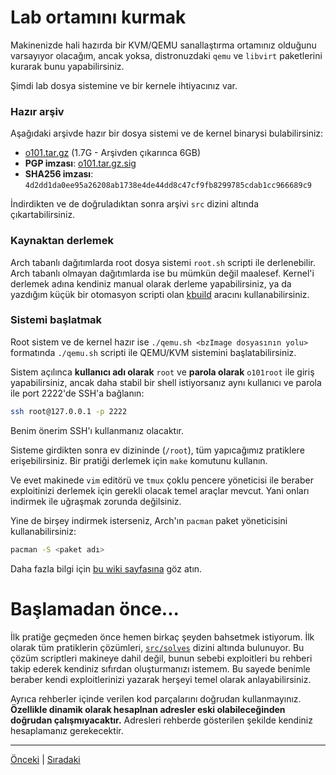# Lab ortamını kurmak 
Makinenizde hali hazırda bir KVM/QEMU sanallaştırma ortamınız olduğunu varsayıyor 
olacağım, ancak yoksa, distronuzdaki `qemu` ve `libvirt` paketlerini kurarak bunu yapabilirsiniz.

Şimdi lab dosya sistemine ve bir kernele ihtiyacınız var.

### Hazır arşiv
Aşağıdaki arşivde hazır bir dosya sistemi ve de kernel binarysi bulabilirsiniz:

- [o101.tar.gz](https://files.ngn.tf/p/o101.tar.gz) (1.7G - Arşivden çıkarınca 6GB)
- **PGP imzası**: [o101.tar.gz.sig](https://files.ngn.tf/p/o101.tar.gz.sig) 
- **SHA256 imzası**: `4d2dd1da0ee95a26208ab1738e4de44dd8c47cf9fb8299785cdab1cc966689c9`

İndirdikten ve de doğruladıktan sonra arşivi `src` dizini altında çıkartabilirsiniz.

### Kaynaktan derlemek
Arch tabanlı dağıtımlarda root dosya sistemi `root.sh` scripti ile derlenebilir. Arch tabanlı
olmayan dağıtımlarda ise bu mümkün değil maalesef. Kernel'i derlemek adına kendiniz manual
olarak derleme yapabilirsiniz, ya da yazdığım küçük bir otomasyon scripti olan [kbuild](https://github.com/ngn13/kbuild)
aracını kullanabilirsiniz.

### Sistemi başlatmak
Root sistem ve de kernel hazır ise `./qemu.sh <bzImage dosyasının yolu>` formatında `./qemu.sh`
scripti ile QEMU/KVM sistemini başlatabilirsiniz.

Sistem açılınca **kullanıcı adı olarak** `root` ve **parola olarak** `o101root` ile giriş yapabilirsiniz,
ancak daha stabil bir shell istiyorsanız aynı kullanıcı ve parola ile port 2222'de SSH'a bağlanın:
```bash
ssh root@127.0.0.1 -p 2222
```
Benim önerim SSH'ı kullanmanız olacaktır.

Sisteme girdikten sonra ev dizininde (`/root`), tüm yapıcağımız pratiklere erişebilirsiniz. Bir
pratiği derlemek için `make` komutunu kullanın.

Ve evet makinede `vim` editörü ve `tmux` çoklu pencere yöneticisi ile beraber exploitinizi 
derlemek için gerekli olacak temel araçlar mevcut. Yani onları indirmek ile uğraşmak zorunda değilsiniz.

Yine de birşey indirmek isterseniz, Arch'ın `pacman` paket yöneticisini kullanabilirsiniz:
```bash
pacman -S <paket adı>
```
Daha fazla bilgi için [bu wiki sayfasına](https://wiki.archlinux.org/title/Pacman) göz atın.

# Başlamadan önce...
İlk pratiğe geçmeden önce hemen birkaç şeyden bahsetmek istiyorum. İlk olarak tüm pratiklerin çözümleri,
[`src/solves`](../src/solves/) dizini altında bulunuyor. Bu çözüm scriptleri makineye dahil değil, bunun sebebi
exploitleri bu rehberi takip ederek kendiniz sıfırdan oluşturmanızı istemem. Bu sayede benimle beraber kendi exploitlerinizi
yazarak herşeyi temel olarak anlayabilirsiniz.

Ayrıca rehberler içinde verilen kod parçalarını doğrudan kullanmayınız. **Özellikle dinamik olarak hesaplnan adresler eski
olabileceğinden doğrudan çalışmıyacaktır.** Adresleri rehberde gösterilen şekilde kendiniz hesaplamanız gerekecektir. 

---
[Önceki](README.md) | [Sıradaki](0x0.md)
